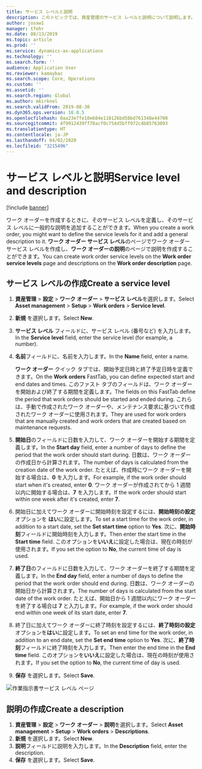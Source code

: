 ```yaml
---
title: サービス レベルと説明
description: このトピックでは、資産管理のサービス レベルと説明について説明します。
author: josaw1
manager: tfehr
ms.date: 08/13/2019
ms.topic: article
ms.prod: ''
ms.service: dynamics-ax-applications
ms.technology: ''
ms.search.form: ''
audience: Application User
ms.reviewer: kamaybac
ms.search.scope: Core, Operations
ms.custom: ''
ms.assetid: ''
ms.search.region: Global
ms.author: mkirknel
ms.search.validFrom: 2019-08-30
ms.dyn365.ops.version: 10.0.5
ms.openlocfilehash: 0aa23e7fe10e684e110126bd58bd761348e44700
ms.sourcegitcommit: 4f9912439ff78acf0c754d5bff972c4b85763093
ms.translationtype: HT
ms.contentlocale: ja-JP
ms.lasthandoff: 04/02/2020
ms.locfileid: "3215496"
---
```

# <a name="service-level-and-description"></a><span data-ttu-id="823af-103">サービス レベルと説明</span><span class="sxs-lookup"><span data-stu-id="823af-103">Service level and description</span></span>

[!include [banner](../../includes/banner.md)]

 

<span data-ttu-id="823af-104">ワーク オーダーを作成するときに、そのサービス レベルを定義し、そのサービス レベルに一般的な説明を追加することができます。</span><span class="sxs-lookup"><span data-stu-id="823af-104">When you create a work order, you might want to define the service levels for it and add a general description to it.</span></span> <span data-ttu-id="823af-105">**ワーク オーダー サービス レベル**のページでワーク オーダー サービス レベルを作成し、**ワーク オーダーの説明**のページで説明を作成することができます。</span><span class="sxs-lookup"><span data-stu-id="823af-105">You can create work order service levels on the **Work order service levels** page and descriptions on the **Work order description** page.</span></span>

## <a name="create-a-service-level"></a><span data-ttu-id="823af-106">サービス レベルの作成</span><span class="sxs-lookup"><span data-stu-id="823af-106">Create a service level</span></span>

1. <span data-ttu-id="823af-107">**資産管理** \> **設定** \> **ワーク オーダー** \> **サービス レベル**を選択します。</span><span class="sxs-lookup"><span data-stu-id="823af-107">Select **Asset management** \> **Setup** \> **Work orders** \> **Service level**.</span></span>
2. <span data-ttu-id="823af-108">**新規** を選択します。</span><span class="sxs-lookup"><span data-stu-id="823af-108">Select **New**.</span></span>
3. <span data-ttu-id="823af-109">**サービス レベル** フィールドに、サービス レベル (番号など) を入力します。</span><span class="sxs-lookup"><span data-stu-id="823af-109">In the **Service level** field, enter the service level (for example, a number).</span></span>
4. <span data-ttu-id="823af-110">**名前**フィールドに、名前を入力します。</span><span class="sxs-lookup"><span data-stu-id="823af-110">In the **Name** field, enter a name.</span></span>

    <span data-ttu-id="823af-111">**ワーク オーダー** クイック タブでは、開始予定日時と終了予定日時を定義できます。</span><span class="sxs-lookup"><span data-stu-id="823af-111">On the **Work orders** FastTab, you can define expected start and end dates and times.</span></span> <span data-ttu-id="823af-112">このファスト タブのフィールドは、ワーク オーダーを開始および終了する期間を定義します。</span><span class="sxs-lookup"><span data-stu-id="823af-112">The fields on this FastTab define the period that work orders should be started and ended during.</span></span> <span data-ttu-id="823af-113">これらは、手動で作成されたワーク オーダーや、メンテナンス要求に基づいて作成されたワーク オーダーに使用されます。</span><span class="sxs-lookup"><span data-stu-id="823af-113">They are used for work orders that are manually created and work orders that are created based on maintenance requests.</span></span> 

5. <span data-ttu-id="823af-114">**開始日**のフィールドに日数を入力して、ワーク オーダーを開始する期間を定義します。</span><span class="sxs-lookup"><span data-stu-id="823af-114">In the **Start day** field, enter a number of days to define the period that the work order should start during.</span></span> <span data-ttu-id="823af-115">日数は、ワーク オーダーの作成日から計算されます。</span><span class="sxs-lookup"><span data-stu-id="823af-115">The number of days is calculated from the creation date of the work order.</span></span> <span data-ttu-id="823af-116">たとえば、作成時にワーク オーダーを開始する場合は、**0** を入力します。</span><span class="sxs-lookup"><span data-stu-id="823af-116">For example, if the work order should start when it's created, enter **0**.</span></span> <span data-ttu-id="823af-117">ワーク オーダーが作成されてから 1 週間以内に開始する場合は、**7** を入力します。</span><span class="sxs-lookup"><span data-stu-id="823af-117">If the work order should start within one week after it's created, enter **7**.</span></span>
6. <span data-ttu-id="823af-118">開始日に加えてワーク オーダーに開始時刻を設定するには、**開始時刻の設定**オプションを **はい**に設定します。</span><span class="sxs-lookup"><span data-stu-id="823af-118">To set a start time for the work order, in addition to a start date, set the **Set start time** option to **Yes**.</span></span> <span data-ttu-id="823af-119">次に、**開始時刻**フィールドに開始時刻を入力します。</span><span class="sxs-lookup"><span data-stu-id="823af-119">Then enter the start time in the **Start time** field.</span></span> <span data-ttu-id="823af-120">このオプションを**いいえ**に設定した場合は、現在の時刻が使用されます。</span><span class="sxs-lookup"><span data-stu-id="823af-120">If you set the option to **No**, the current time of day is used.</span></span>
7. <span data-ttu-id="823af-121">**終了日**のフィールドに日数を入力して、ワーク オーダーを終了する期間を定義します。</span><span class="sxs-lookup"><span data-stu-id="823af-121">In the **End day** field, enter a number of days to define the period that the work order should end during.</span></span> <span data-ttu-id="823af-122">日数は、ワーク オーダーの開始日から計算されます。</span><span class="sxs-lookup"><span data-stu-id="823af-122">The number of days is calculated from the start date of the work order.</span></span> <span data-ttu-id="823af-123">たとえば、開始日から 1 週間以内にワーク オーダーを終了する場合は **7** と入力します。</span><span class="sxs-lookup"><span data-stu-id="823af-123">For example, if the work order should end within one week of its start date, enter **7**.</span></span>
8. <span data-ttu-id="823af-124">終了日に加えてワーク オーダーに終了時刻を設定するには、**終了時刻の設定**オプションを**はい**に設定します。</span><span class="sxs-lookup"><span data-stu-id="823af-124">To set an end time for the work order, in addition to an end date, set the **Set end time** option to **Yes**.</span></span> <span data-ttu-id="823af-125">次に、**終了時刻**フィールドに終了時刻を入力します。</span><span class="sxs-lookup"><span data-stu-id="823af-125">Then enter the end time in the **End time** field.</span></span> <span data-ttu-id="823af-126">このオプションを**いいえ**に設定した場合は、現在の時刻が使用されます。</span><span class="sxs-lookup"><span data-stu-id="823af-126">If you set the option to **No**, the current time of day is used.</span></span>
9. <span data-ttu-id="823af-127">**保存** を選択します。</span><span class="sxs-lookup"><span data-stu-id="823af-127">Select **Save**.</span></span>

![作業指示書サービス レベル ページ](media/19-setup-for-work-orders.png)

## <a name="create-a-description"></a><span data-ttu-id="823af-129">説明の作成</span><span class="sxs-lookup"><span data-stu-id="823af-129">Create a description</span></span>

1. <span data-ttu-id="823af-130">**資産管理** \> **設定** \> **ワーク オーダー** \> **説明**を選択します。</span><span class="sxs-lookup"><span data-stu-id="823af-130">Select **Asset management** \> **Setup** \> **Work orders** \> **Descriptions**.</span></span>
2. <span data-ttu-id="823af-131">**新規** を選択します。</span><span class="sxs-lookup"><span data-stu-id="823af-131">Select **New**.</span></span>
3. <span data-ttu-id="823af-132">**説明**フィールドに説明を入力します。</span><span class="sxs-lookup"><span data-stu-id="823af-132">In the **Description** field, enter the description.</span></span>
4. <span data-ttu-id="823af-133">**保存** を選択します。</span><span class="sxs-lookup"><span data-stu-id="823af-133">Select **Save**.</span></span>
